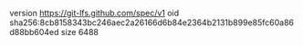 version https://git-lfs.github.com/spec/v1
oid sha256:8cb8158343bc246aec2a26166d6b84e2364b2131b899e85fc60a86d88bb604ed
size 6488
